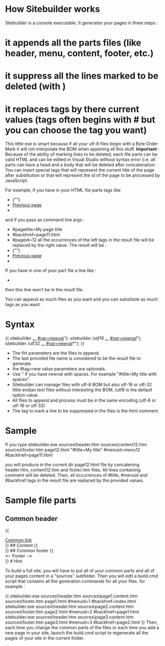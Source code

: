 # How Sitebuilder works

Sitebuilder is a console executable. It generates your pages in three steps :

# it appends all the parts files (like header, menu, content, footer, etc.)
# it suppress all the lines marked to be deleted (with <!--#delete-->)
# it replaces tags by there current values (tags often begins with # but you can choose the tag you want)
This little exe is smart because if all your utf-8 files begin with a Byte Order Mark it will not interpolate the BOM when appening all this stuff.
**Important** : Because of the ability of marking lines to be deleted, each file parts can be valid HTML and can be edited in Visual Studio without syntax error (i.e. all parts can have a head and a body that will be deleted after concatenation. You can insert special tags that will represent the current title of the page after substitution or that will represent the id of the page to be processed by JavaScript.

For example, if you have in your HTML file parts tags like 
* {"<title>#pagetitle</title>"}
* <a href="#backhref">Previous page</a>
* <script type="text/javascript">var pageID = "#pageid";</script>
and if you pass as command line args :
* #pagetitle=My page title
* #backhref=page11.html
* #pageid=12
all the occurrences of the left tags in the result file will be replaced by the right value. The result will be :
* {"<title>My page title</title>"}
* <a href="page11.html">Previous page</a>
* <script type="text/javascript">var pageID = "12";</script>
If you have in one of your part file a line like :
* </div><!--#delete-->
then this line won't be in the result file.

You can append as much files as you want and you can substitute as much tags as you want.

# Syntax
{{
sitebuilder <txtfile1> <txtfile2> [<txtfileN>...](_txtfileN_...) <resfile> [#var=newval](#var=newval)*");
sitebuilder /utf16 <file1> <file2> [<fileN>...](_fileN_...) <resfile> [#var=newval](#var=newval)*");
sitebuilder /utf32 <file1> <file2> [<fileN>...](_fileN_...) <resfile> [#var=newval](#var=newval)*"); }}
* The firt parameters are the files to append.
* The last provided file name is considered to be the result file to generate.
* the #tag=new value parameters are optionals.
* Use " if you have newval with spaces. For example "#title=My title with spaces".
* Sitebuilder can manage files with utf-8 BOM but also utf-16 or utf-32 little endian text files without interpoling the BOM. /utf8 is the default option value.
* All files to append and process must be in the same encoding (utf-8 or utf-16 or utf-32)
* The tag to mark a line to be suppressed in the files is the html comment <!--#delete-->

# Sample

If you type
sitebuilder.exe sources\header.htm sources\content12.htm sources\footer.htm page12.html "#title=My title" #menuid=menu12 #backhref=page11.html

you will produce in the current dir page12.html file by concatening header.htm, content12.htm and footer.htm files. All lines containing <!--#delete--> comment will be deleted. Then, all occurrences of #title, #menuid and #backhref tags in the result file are replaced by the provided values.

# Sample file parts
## Common header
{{
<!DOCTYPE html>
<html>
<head>
    <title>#pagetitle</title>
</head>

<body>
    <div>
        <!-- Header -->
        <script type="text/javascript">var mi = "#pageid";</script>
        <a href="#backhref">Common link</a>
        <!-- Content --> <!--#delete-->
        <!-- Footer  --> <!--#delete-->
    </div>               <!--#delete-->
</body>                  <!--#delete-->
</html>                  <!--#delete-->
}}
## Content
{{
<!DOCTYPE html>      <!--#delete-->
<html>               <!--#delete-->
<head>               <!--#delete-->
    <title></title>  <!--#delete-->
</head>              <!--#delete-->
<body>               <!--#delete-->
    <div class="page-region">
    <!-- Content -->
    </div>
</body>              <!--#delete-->
</html>              <!--#delete-->
}}
## Common footer
{{
<!DOCTYPE html>      <!--#delete-->
<html>               <!--#delete-->
<head>               <!--#delete-->
    <title></title>  <!--#delete-->
</head>              <!--#delete-->
<body>               <!--#delete-->
        <div>        <!--#delete-->
        <-- Footer -->
        </div>
</body>  
</html>  
}}
# Hint

To build a full site, you will have to put all of your common parts and all of your pages content in a "sources" subfolder.
Then you will edit a build.cmd script that contains all the generation commands for all your files.
for example : 

{{
sitebuilder.exe sources\header.htm sources\page1.content.htm sources\footer.htm page1.html #menuid=1 #backhref=index.html
sitebuilder.exe sources\header.htm sources\page2.content.htm sources\footer.htm page2.html #menuid=2 #backhref=page1.html
sitebuilder.exe sources\header.htm sources\page3.content.htm sources\footer.htm page3.html #menuid=3 #backhref=page2.html
}}
Then, each time you change the common parts of the files or each time you add a new page in your site, launch the build.cmd script to regenerate all the pages of your site in the current folder.


